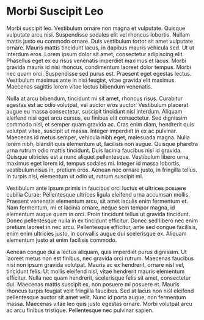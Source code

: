 ---
---
# Morbi Suscipit Leo

Morbi suscipit leo. Vestibulum ornare non magna et vulputate. Quisque vulputate arcu nisi. Suspendisse sodales elit vel rhoncus lobortis. Nullam mattis justo eu commodo ornare. Duis vestibulum tortor sit amet vulputate ornare. Mauris mattis tincidunt lacus, in dapibus mauris vehicula sed. Ut ut interdum eros. Lorem ipsum dolor sit amet, consectetur adipiscing elit. Phasellus eget ex eu risus venenatis imperdiet maximus et lacus. Morbi gravida mauris id nisi rhoncus, condimentum laoreet dolor tempus. Morbi nec quam orci. Suspendisse sed purus est. Praesent eget egestas lectus. Vestibulum maximus ante in nisi feugiat, vitae gravida elit maximus. Maecenas sagittis lorem vitae lectus bibendum venenatis.

Nulla at arcu bibendum, tincidunt mi sit amet, rhoncus risus. Curabitur egestas est ac odio volutpat, vel auctor eros auctor. Vestibulum placerat augue eu massa consectetur, suscipit tincidunt nisl interdum. Aliquam eleifend nisi eget arcu cursus, eu finibus elit consectetur. Sed dignissim commodo nisl, et semper quam gravida ac. Cras enim diam, hendrerit quis volutpat vitae, suscipit ut massa. Integer imperdiet in ex ac pulvinar. Maecenas id metus semper, vehicula nibh eget, malesuada magna. Nulla lorem nibh, blandit quis elementum ut, facilisis non augue. Quisque pharetra urna rutrum odio mattis tincidunt. Duis lacinia faucibus nisl id gravida. Quisque ultricies est a nunc aliquet pellentesque. Vestibulum libero urna, maximus eget lorem id, tempus sodales mi. Integer id massa lobortis, vestibulum risus in, pretium eros. Aenean nec ornare justo, in fringilla tellus. In turpis nisi, elementum ut odio ut, rutrum suscipit mi.

Vestibulum ante ipsum primis in faucibus orci luctus et ultrices posuere cubilia Curae; Pellentesque ultrices ligula eleifend urna accumsan mollis. Praesent venenatis elementum arcu, sit amet iaculis enim fermentum et. Nam fermentum, mi et lacinia ornare, neque sem tempor magna, id elementum augue quam in orci. Proin tincidunt tellus ut gravida tincidunt. Donec pellentesque nulla in ex tincidunt efficitur. Donec sed libero nec enim pretium laoreet in nec arcu. Pellentesque efficitur, ante sed congue facilisis, enim enim ultricies justo, in convallis augue dui scelerisque ex. Aliquam elementum justo at enim facilisis commodo.

Aenean congue dui a lectus aliquam, quis imperdiet purus dignissim. Ut laoreet metus non est finibus, nec gravida orci rutrum. Maecenas faucibus nisi non ipsum gravida volutpat. Mauris ac ex hendrerit, ornare nisl vel, tincidunt felis. Ut mollis eleifend nisl, vitae hendrerit mauris elementum efficitur. Nulla nec quam hendrerit, scelerisque felis sit amet, consectetur dui. Maecenas mattis suscipit ex, non posuere mi posuere et. Mauris rhoncus turpis feugiat velit fringilla faucibus. Sed at lacus non nisl eleifend pellentesque auctor sit amet velit. Nunc id porta augue, non fermentum massa. Maecenas vitae leo quis justo egestas ornare. Morbi volutpat arcu ac arcu finibus tristique. Pellentesque nec pulvinar sapien.
